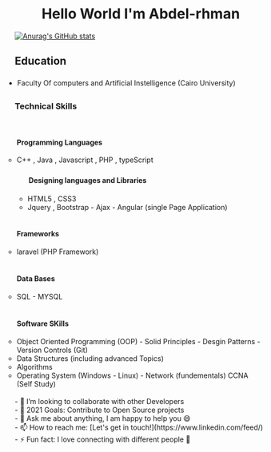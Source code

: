 
 <h1 align="center" color="red">Hello World I'm Abdel-rhman </h1>  
 
 
 [![Anurag's GitHub stats](https://github-readme-stats.vercel.app/api?username=Abdel-rhman1)](https://github.com/anuraghazra/github-readme-stats)

<!--  <img align="right" alt="GIF" width="300" style="border-raduis:50%" height="200" src="https://raw.githubusercontent.com/Kushal997-das/Kushal997-das/master/Profile%20generator/giphy.webp" style="max-width:100%;">  -->
  <h2> Education </h2>
      <ul  style="padding:5px">
         <li style="type:none">Faculty Of computers and Artificial Instelligence (Cairo University)</li>
      </ul>
      <h3 >Technical Skills</h3>
     <ul style="padding:2px">
         <ul style="padding:2px">
          <h4>Programming Languages</h4>
            <li>C++ , Java , Javascript , PHP , typeScript</li>
         </ul>
     <ul>
      <h4 style="padding:2px">Designing languages and Libraries</h4>
        <li> HTML5 , CSS3 </li>
           <li> Jquery , Bootstrap -  Ajax - Angular (single Page Application) </li>
     </ul>
     <ul style="padding:2px">
      <h4>Frameworks</h4>
      <li> laravel (PHP Framework) </li>
    </ul>
    <ul style="padding:2px">
       <h4>Data Bases</h4>
      <li>SQL - MYSQL</li>
    </ul>
    <ul style="padding:2px">
     <h4>Software SKills</h4>
     <li>Object Oriented Programming (OOP) -
     Solid Principles - Desgin Patterns - 
     Version Controls (Git)</li>
     <li>Data Structures (including advanced Topics)</li>
     <li>Algorithms</li>
     <li>Operating System (Windows - Linux) - Network (fundementals) CCNA (Self Study)</li>
     </ul>
    </ul>
- 👯 I’m looking to collaborate with other Developers <br/>
- 🥅 2021 Goals: Contribute to Open Source projects </br>
- 💬 Ask me about anything, I am happy to help you 😄 </br>
- 📫 How to reach me: [Let's get in touch!](https://www.linkedin.com/feed/)  </br>
- ⚡ Fun fact: I love connecting with different people 🙌 </br>

